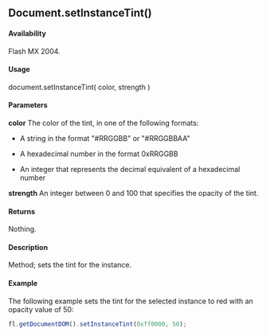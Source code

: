 ## Document.setInstanceTint()

#### Availability

Flash MX 2004.

#### Usage

document.setInstanceTint( color, strength )

#### Parameters

**color** The color of the tint, in one of the following formats:

- A string in the format "#RRGGBB" or "#RRGGBBAA"

- A hexadecimal number in the format 0xRRGGBB

- An integer that represents the decimal equivalent of a hexadecimal number

**strength** An integer between 0 and 100 that specifies the opacity of the tint.

#### Returns

Nothing.

#### Description

Method; sets the tint for the instance.

#### Example

The following example sets the tint for the selected instance to red with an opacity value of 50:

```javascript
fl.getDocumentDOM().setInstanceTint(0xff0000, 50);
```
